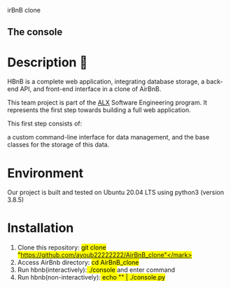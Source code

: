 irBnB clone 
## **The console**


# Description :file_folder:

 


HBnB is a complete web application, integrating database storage, a back-end API, and front-end interface in a clone of AirBnB.

This team project is part of the [ALX](https://www.alxafrica.com/)
 Software Engineering program.
It represents the first step towards building a full web application.

This first step consists of:

a custom command-line interface for data management, and the base classes for the storage of this data.

# Environment 

Our project is built and tested on Ubuntu 20.04 LTS using python3 (version 3.8.5)

# Installation 
1. Clone this repository: <mark> git clone "https://github.com/ayoub22222222/AirBnB_clone"</mark>
2. Access AirBnb directory: <mark> cd AirBnB_clone </mark>
3. Run hbnb(interactively):<mark> ./console </mark> and enter command
4. Run hbnb(non-interactively):<mark> echo "<command>" | ./console.py </mark>

